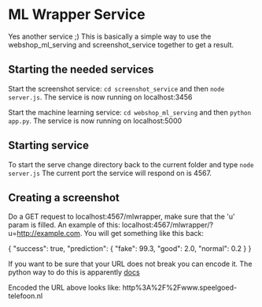 # ML Wrapper Service
Yes another service ;)
This is basically a simple way to use the webshop_ml_serving and screenshot_service together to get a result.

## Starting the needed services
Start the screenshot service:
`cd screenshot_service` and then
`node server.js`. The service is now running on localhost:3456

Start the machine learning service:
`cd webshop_ml_serving` and then
`python app.py`. The service is now running on localhost:5000

## Starting service

To start the serve change directory back to the current folder and type `node server.js`
The current port the service will respond on is 4567.

## Creating a screenshot

Do a GET request to localhost:4567/mlwrapper, make sure that the 'u' param is filled.
An example of this: localhost:4567/mlwrapper/?u=http://example.com.
You will get something like this back:

{
    "success": true,
    "prediction": {
        "fake": 99.3,
        "good": 2.0,
        "normal": 0.2
    }
}

If you want to be sure that your URL does not break you can encode it. The python way to do this is apparently [docs](https://docs.python.org/3/library/urllib.parse.html#urllib.parse.quote)

Encoded the URL above looks like: http%3A%2F%2Fwww.speelgoed-telefoon.nl
